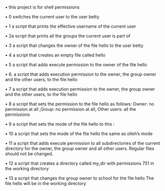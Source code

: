 •	this project is for shell permissions                                              

•	0 switches the current user to the user betty                                      

•	1 a script that prints the effective username of the current user                  

•	2a script that prints all the groups the current user is part of                   

•	3 a script that changes the owner of the file hello to the user betty              

•	4  a script that creates an empty file called hello                                

•	5 a script that adds execute permission to the owner of the file hello

•	6. a script that adds execution permission to the owner, the group owner and the other users, to the file hello 

•	7 a script that adds execution permission to the owner, the group owner and the other users, to the file hello

•	8 a script that sets the permission to the file hello as follows: Owner: no permission at all ,Group: no permission at all, Other users: all the permissions

•	9 a script that sets the mode of the file hello to this :

•	10 a script that sets the mode of the file hello the same as olleh’s mode

•	11 a script that adds execute permission to all subdirectories of the current directory for the owner, the group owner and all other users. Regular files should not be changed.

•	12 a script that creates a directory called my_dir with permissions 751 in the working directory

•	13 a script that changes the group owner to school for the file hello The file hello will be in the working directory


